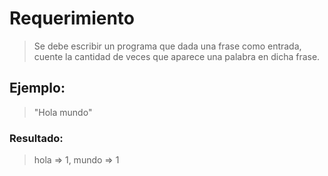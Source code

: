 # Requerimiento

> Se debe escribir un programa que dada una frase como entrada, cuente la cantidad de veces que aparece una palabra en dicha frase.

## Ejemplo:

> "Hola mundo"

### Resultado:

> hola => 1, mundo => 1